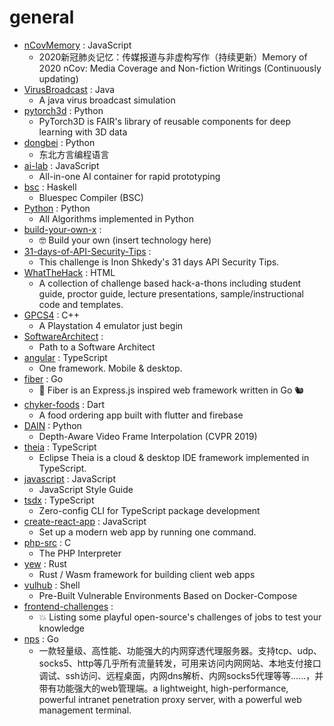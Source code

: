 # general
- [nCovMemory](https://github.com/2019ncovmemory/nCovMemory) : JavaScript
  - 2020新冠肺炎记忆：传媒报道与非虚构写作（持续更新）Memory of 2020 nCov: Media Coverage and Non-fiction Writings (Continuously updating)
- [VirusBroadcast](https://github.com/KikiLetGo/VirusBroadcast) : Java
  - A java virus broadcast simulation
- [pytorch3d](https://github.com/facebookresearch/pytorch3d) : Python
  - PyTorch3D is FAIR's library of reusable components for deep learning with 3D data
- [dongbei](https://github.com/zhanyong-wan/dongbei) : Python
  - 东北方言编程语言
- [ai-lab](https://github.com/NVAITC/ai-lab) : JavaScript
  - All-in-one AI container for rapid prototyping
- [bsc](https://github.com/B-Lang-org/bsc) : Haskell
  - Bluespec Compiler (BSC)
- [Python](https://github.com/TheAlgorithms/Python) : Python
  - All Algorithms implemented in Python
- [build-your-own-x](https://github.com/danistefanovic/build-your-own-x) : 
  - 🤓 Build your own (insert technology here)
- [31-days-of-API-Security-Tips](https://github.com/smodnix/31-days-of-API-Security-Tips) : 
  - This challenge is Inon Shkedy's 31 days API Security Tips.
- [WhatTheHack](https://github.com/microsoft/WhatTheHack) : HTML
  - A collection of challenge based hack-a-thons including student guide, proctor guide, lecture presentations, sample/instructional code and templates.
- [GPCS4](https://github.com/Inori/GPCS4) : C++
  - A Playstation 4 emulator just begin
- [SoftwareArchitect](https://github.com/justinamiller/SoftwareArchitect) : 
  - Path to a Software Architect
- [angular](https://github.com/angular/angular) : TypeScript
  - One framework. Mobile & desktop.
- [fiber](https://github.com/gofiber/fiber) : Go
  - 🚀 Fiber is an Express.js inspired web framework written in Go 🐿️
- [chyker-foods](https://github.com/OLayemii/chyker-foods) : Dart
  - A food ordering app built with flutter and firebase
- [DAIN](https://github.com/baowenbo/DAIN) : Python
  - Depth-Aware Video Frame Interpolation (CVPR 2019)
- [theia](https://github.com/eclipse-theia/theia) : TypeScript
  - Eclipse Theia is a cloud & desktop IDE framework implemented in TypeScript.
- [javascript](https://github.com/airbnb/javascript) : JavaScript
  - JavaScript Style Guide
- [tsdx](https://github.com/jaredpalmer/tsdx) : TypeScript
  - Zero-config CLI for TypeScript package development
- [create-react-app](https://github.com/facebook/create-react-app) : JavaScript
  - Set up a modern web app by running one command.
- [php-src](https://github.com/php/php-src) : C
  - The PHP Interpreter
- [yew](https://github.com/yewstack/yew) : Rust
  - Rust / Wasm framework for building client web apps
- [vulhub](https://github.com/vulhub/vulhub) : Shell
  - Pre-Built Vulnerable Environments Based on Docker-Compose
- [frontend-challenges](https://github.com/felipefialho/frontend-challenges) : 
  - 💥 Listing some playful open-source's challenges of jobs to test your knowledge
- [nps](https://github.com/ehang-io/nps) : Go
  - 一款轻量级、高性能、功能强大的内网穿透代理服务器。支持tcp、udp、socks5、http等几乎所有流量转发，可用来访问内网网站、本地支付接口调试、ssh访问、远程桌面，内网dns解析、内网socks5代理等等……，并带有功能强大的web管理端。a lightweight, high-performance, powerful intranet penetration proxy server, with a powerful web management terminal.
